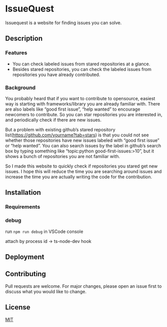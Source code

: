 # IssueQuest
Issuequest is a website for finding issues you can solve.

## Description


### Features 

- You can check labeled issues from stared repositories at a glance.
- Besides stared repositories, you can check the labeled issues from repositories you have already contributed.

### Background

You probably heard that if you want to contribute to opensource, easiest way is starting with frameworks/library you are already familiar with. There are also labels like “good first issue”, “help wanted” to encourage newcomers to contribute. So you can star repositories you are interested in, and periodically check if there are new issues. 

But a problem with existing github’s stared repository list(https://github.com/yourname?tab=stars) is that you could not see whether those repositories have new issues labeled with “good first issue” or “help wanted”. You can also search issues by the label in github’s search box by typing something like “topic:python good-first-issues:>10”,  but it shows a bunch of repositories you are not familiar with.

So I made this website to quickly check if repositories you stared get new issues.
I hope this will reduce the time you are searching around issues and increase the time you are actually writing the code for the contribution.


## Installation

### Requirements

### debug
run `npm run debug` in VSCode console

attach by process id -> ts-node-dev hook

## Deployment

## Contributing
Pull requests are welcome. For major changes, please open an issue first to discuss what you would like to change.

## License
[MIT](https://choosealicense.com/licenses/mit/)



